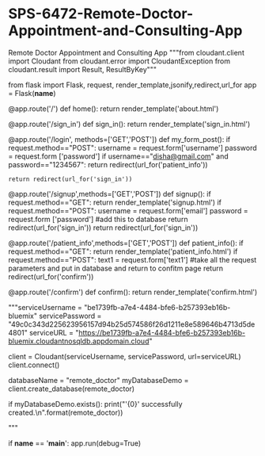 # SPS-6472-Remote-Doctor-Appointment-and-Consulting-App
Remote Doctor Appointment and Consulting App
"""from cloudant.client import Cloudant
from cloudant.error import CloudantException
from cloudant.result import Result, ResultByKey"""


from flask import Flask, request, render_template,jsonify,redirect,url_for
app = Flask(__name__)



@app.route('/')
def home():
	return render_template('about.html')

@app.route('/sign_in')
def sign_in():
	return render_template('sign_in.html')


@app.route('/login', methods=['GET','POST'])
def my_form_post():
    if request.method=="POST":
        username = request.form['username']
        password = request.form ['password']
        if username=="disha@gmail.com" and password=="1234567":
            return redirect(url_for('patient_info'))

    
    return redirect(url_for('sign_in'))

@app.route('/signup',methods=['GET','POST'])
def signup():
    if request.method=="GET":
	    return render_template('signup.html')
    if request.method=="POST":
        username = request.form['email']
        password = request.form ['password']
        #add this to database
        return redirect(url_for('sign_in'))
    return redirect(url_for('sign_in'))


@app.route('/patient_info',methods=['GET','POST'])
def patient_info():
    if request.method=="GET":
	    return render_template('patient_info.html')
    if request.method=="POST":
         text1 = request.form['text1']
         #take all the request parameters and put in database and return to confitm page
         return redirect(url_for('confirm'))


@app.route('/confirm')
def confirm():
	return render_template('confirm.html')


"""serviceUsername = "be1739fb-a7e4-4484-bfe6-b257393eb16b-bluemix"
servicePassword = "49c0c343d225623956157d94b25d574586f26d1211e8e589646b4713d5de4801"
serviceURL = "https://be1739fb-a7e4-4484-bfe6-b257393eb16b-bluemix.cloudantnosqldb.appdomain.cloud"

client = Cloudant(serviceUsername, servicePassword, url=serviceURL)
client.connect()

databaseName = "remote_doctor"
myDatabaseDemo = client.create_database(remote_doctor)

if myDatabaseDemo.exists():
    print("'{0}' successfully created.\n".format(remote_doctor))

"""



if __name__ == '__main__':
    app.run(debug=True)
